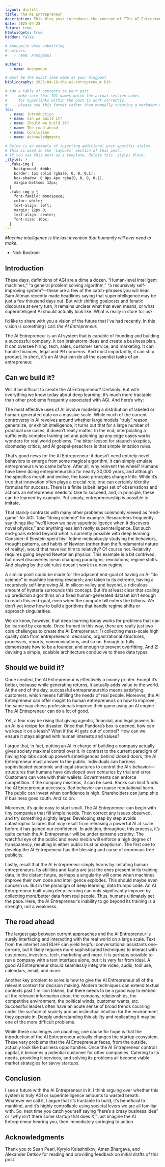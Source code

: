 ```yaml
---
layout: distill
title: The AI Entrepreneur
description: This blog post introduces the concept of “The AI Entrepreneur,” a future artificial intelligence system capable of founding, operating, and scaling a successful company. Unlike loftier end-goals of AGI such as novel scientific discovery or recursive self-improvement, entrepreneurship is practical, concrete, and well-suited to the current deep learning paradigm. Beyond feasibility, the AI Entrepreneur illuminates novel approaches to the alignment problem. By embedding an advanced AI in economic, legal, and governmental structures, we unlock advanced societal levers of control. A roadmap is sketched in broad strokes, and the primary difficulties with developing such a system are identified. Overall, this vision reframes conversations on AGI, moving from ill-defined notions of “true intelligence” to practical, impactful systems that amplify human ingenuity, reshape the startup ecosystem, and make the world a better place.
date: 2025-04-28
future: true
htmlwidgets: true
hidden: false

# Anonymize when submitting
# authors:
#   - name: Anonymous

authors:
  - name: Anonymous

# must be the exact same name as your blogpost
bibliography: 2025-04-28-the-ai-entrepreneur.bib 

# Add a table of contents to your post.
#   - make sure that TOC names match the actual section names
#     for hyperlinks within the post to work correctly. 
#   - please use this format rather than manually creating a markdown table of contents.
toc:
  - name: Introduction
  - name: Can we build it?
  - name: Should we build it?
  - name: The road ahead
  - name: Conclusion
  - name: Acknowledgments

# Below is an example of injecting additional post-specific styles.
# This is used in the 'Layouts' section of this post.
# If you use this post as a template, delete this _styles block.
_styles: >
  .fake-img {
    background: #bbb;
    border: 1px solid rgba(0, 0, 0, 0.1);
    box-shadow: 0 0px 4px rgba(0, 0, 0, 0.1);
    margin-bottom: 12px;
  }
  .fake-img p {
    font-family: monospace;
    color: white;
    text-align: left;
    margin: 12px 0;
    text-align: center;
    font-size: 16px;
  }
---
```


_Machine intelligence is the last invention that humanity will ever need to make._
- Nick Bostrom
  
## Introduction

These days, definitions of AGI are a dime a dozen. “Human-level intelligent machines,” “a general problem solving algorithm,” “a recursively self-improving system”—these are a few of the catch-phrases you will hear. Sam Altman recently made headlines saying that superintelligence may be just a few thousand days out. But with shifting goalposts and fanatic discourse at every turn, it remains unclear what that even means, or what superintelligent AI should actually look like. What is really in store for us?

I’d like to share with you a vision of the future that I’ve had recently. In this vision is something I call: _the AI Entrepreneur._

The AI Entrepreneur is an AI system that is capable of founding and building a successful company. It can brainstorm ideas and create a business plan. It can oversee hiring, tech, sales, customer service, and marketing. It can handle finances, legal and PR concerns. And most importantly, it can ship product. In short, it’s an AI that can do all the essential tasks of an entrepreneur.


## Can we build it?

Will it be difficult to create the AI Entrepreneur? Certainly. But with everything we know today about deep learning, it’s much more tractable than other problems frequently associated with AGI. And here’s why:

The most effective uses of AI involve modeling a distribution of labeled or human-generated data on a massive scale. While much of the current controversy in AI revolves around whether large models “truly” reason, generalize, or exhibit intelligence, it turns out that for a large number of practical use cases, it doesn’t really matter. In the end, interpolating a sufficiently complex training set and patching up any edge cases works wonders for real world problems. The bitter lesson for staunch skeptics, doomsday critics, and AI gospel-preachers is that simple imitation rules.

That’s good news for the AI Entrepreneur: it doesn’t need entirely novel behaviors to emerge from some magical algorithm, it can simply emulate entrepreneurs who came before. After all, why reinvent the wheel? Humans have been doing entrepreneurship for nearly 20,000 years, and although the specifics morph and evolve, the basic principles change little. While it’s true that innovation often plays a crucial role, one can certainly identify formulas for success. There is a finite (albeit large) set of observations and actions an entrepreneur needs to take to succeed, and, in principle, these can be learned by example. Put simply, entrepreneurship is possible to imitate.

That starkly contrasts with many other problems commonly viewed as “end-game” for AGI. Take “doing science” for example. Researchers frequently say things like “we’ll know we have superintelligence when it discovers novel physics,” and anything less isn’t _really_ superintelligence. But such end-goals extend beyond what is currently possible with deep learning. Consider: if Einstein spent his lifetime meticulously studying the behaviors, thought patterns, and habits of Newton (rather than the fundamental nature of reality), would that have led him to relativity? Of course not. Relativity requires going beyond Newtonian physics. This example is a bit contrived, but novel discoveries mean changing paradigms; revolutions; regime shifts. And playing by the old rules doesn’t work in a new regime.

A similar point could be made for the adjacent end-goal of having an AI “do science” in machine learning research; and taken to its extreme, having a recursively self-improving AI. In silicon valley and beyond, a ridiculous amount of hysteria surrounds this concept. But it’s at least clear that scaling up prediction algorithms on a fixed human-generated dataset isn’t enough to reach this end-goal, even when the compute bill enters the billions. We don’t yet know how to build algorithms that handle regime shifts or approach singularities.

We do know, however, that deep learning today works for problems that can be learned by example. Once framed in this way, there are really just two core challenges to create the AI Entrepreneur: 1) collecting mass-scale high quality data from entrepreneurs: decisions, organizational structures, processes, reports, communications, and so on. Enough to fully demonstrate how to be a founder, and enough to prevent overfitting. And 2) devising a simple, scalable architecture conducive to these data types.

## Should we build it?

Once created, the AI Entrepreneur is effectively a money printer. Except it’s better, because while generating returns, it actually adds value to the world. At the end of the day, successful entrepreneurship means satisfying customers, which means fulfilling the needs of real people. Moreover, the AI Entrepreneur can offer insight to human entrepreneurs on how to improve, the same way chess professionals improve their game using an AI engine. The AI Entrepreneur can do a lot of good.

Yet, a fear may be rising that giving agentic, financial, and legal powers to an AI is a recipe for disaster. Once that Pandora’s box is opened, how can we keep it on a leash? What if the AI gets out of control? How can we ensure it stays aligned with human interests and values?

I argue that, in fact, putting an AI in charge of building a company actually gives society maximal control over it. In contrast to the current paradigm of having top labs cook up powerful intelligences behind closed doors, the AI Entrepreneur must answer to the public. Individuals can harness sophisticated economic and legal structures to control the AI’s behavior—structures that humans have developed over centuries by trial and error. Customers can vote with their wallets. Governments can enforce competition. If the company missteps, it can be sued. Banks can limit funds the AI Entrepreneur accesses. Bad behavior can cause reputational harm. The public can invest when confidence is high. Shareholders can jump ship if business goes south. And so on.

Moreover, it’s quite easy to start small. The AI Entrepreneur can begin with tiny companies that fill simple needs. Then correct any issues observed, and try something slightly larger. Developing step by step avoids catastrophic failures that may result from releasing a powerful AI at scale before it has gained our confidence. In addition, throughout this process, it’s quite certain the AI Entrepreneur will be under extreme scrutiny. The watchful eye of the public and news media will enforce a high degree of transparency, resulting in either public trust or skepticism. The first one to develop the AI Entrepreneur has the blessing and curse of enormous free publicity.

Lastly, recall that the AI Entrepreneur simply learns by imitating human entrepreneurs. Its abilities and faults are just the ones present in its training data. In the distant future, perhaps a singularity will come when machines improve their own code and intelligence explodes. This should maybe even concern us. But in the paradigm of deep learning, data trumps code. An AI Entrepreneur built using deep learning can only significantly improve by collecting more/better data from real people. Thus, humans ultimately set the pace. Here, the AI Entrepreneur’s inability to go beyond its training is a strength, not a weakness.

## The road ahead

The largest gap between current approaches and the AI Entrepreneur is surely interfacing and interacting with the real world on a large scale. Text from the internet and RLHF can yield helpful conversational assistants one-on-one, but it likely requires more sophisticated techniques to interact with customers, investors, tech, marketing and more. It is perhaps possible to run a company with a text interface alone, but it is very far from ideal. A good AI Entrepreneur should seamlessly integrate video, audio, tool use, calendars, email, and more.

Another key problem to solve is how to give the AI Entrepreneur all of the relevant context for decision making. Modern techniques can extend textual contexts past 1 million tokens, but there needs to be a good way to embed all the relevant information about the company, relationships, the competitive environment, the political winds, customer wants, etc. Successful leaders often have an acute sense of broad trends coursing under the surface of society and an instinctual intuition for the environment they operate in. Deeply understanding this ability and replicating it may be one of the more difficult problems.

While these challenges are daunting, one cause for hope is that the introduction of the AI Entrepreneur actually changes the startup ecosystem. These very problems that the AI Entrepreneur faces, from the outside, actually look like business opportunities. Once the AI Entrepreneur controls capital, it becomes a potential customer for other companies. Catering to its needs, providing it services, and solving its problems all become viable market strategies for savvy startups.

## Conclusion

I see a future with the AI Entrepreneur in it. I think arguing over whether this system is _truly_ AGI or superintelligence amounts to wasted breath. Whatever we call it, I argue that it’s tractable to build, it’s beneficial to mankind, and it’s highly controllable using societal levers we are all familiar with. So, next time you catch yourself saying “here’s a crazy business idea” or “why isn’t there some startup that does X,” just imagine the AI Entrepreneur hearing you, then immediately springing to action.

## Acknowledgments

Thank you to Sean Peari, Kyrylo Kalashnikov, Aman Bhargava, and Alexander Detkov for reading and providing feedback on initial drafts of this post.
